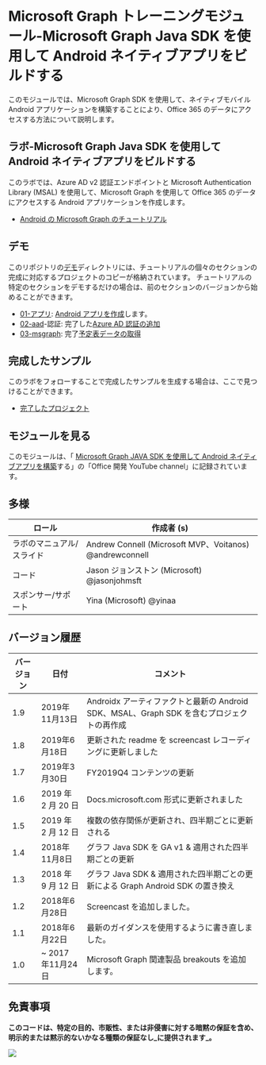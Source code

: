 # <a name="microsoft-graph-training-module---build-android-native-apps-with-the-microsoft-graph-java-sdk"></a>Microsoft Graph トレーニングモジュール-Microsoft Graph Java SDK を使用して Android ネイティブアプリをビルドする

このモジュールでは、Microsoft Graph SDK を使用して、ネイティブモバイル Android アプリケーションを構築することにより、Office 365 のデータにアクセスする方法について説明します。

## <a name="lab---build-android-native-apps-with-the-microsoft-graph-java-sdk"></a>ラボ-Microsoft Graph Java SDK を使用して Android ネイティブアプリをビルドする

このラボでは、Azure AD v2 認証エンドポイントと Microsoft Authentication Library (MSAL) を使用して、Microsoft Graph を使用して Office 365 のデータにアクセスする Android アプリケーションを作成します。

- [Android の Microsoft Graph のチュートリアル](https://docs.microsoft.com/graph/tutorials/android)

## <a name="demos"></a>デモ

このリポジトリの[デモ](./demos)ディレクトリには、チュートリアルの個々のセクションの完成に対応するプロジェクトのコピーが格納されています。 チュートリアルの特定のセクションをデモするだけの場合は、前のセクションのバージョンから始めることができます。

- [01-アプリ](demos/01-create-app): [Android アプリを作成](https://docs.microsoft.com/graph/tutorials/android?tutorial-step=1)します。
- [02-aad](demos/02-add-aad-auth)-認証: 完了した[Azure AD 認証の追加](https://docs.microsoft.com/graph/tutorials/android?tutorial-step=3)
- [03-msgraph](demos/03-add-msgraph): 完了[予定表データの取得](https://docs.microsoft.com/graph/tutorials/android?tutorial-step=4)

## <a name="completed-sample"></a>完成したサンプル

このラボをフォローすることで完成したサンプルを生成する場合は、ここで見つけることができます。

- [完了したプロジェクト](demos/03-add-msgraph)

## <a name="watch-the-module"></a>モジュールを見る

このモジュールは、「 [Microsoft Graph JAVA SDK を使用して Android ネイティブアプリを構築](https://youtu.be/BLmOmv4FSsQ)する」の「Office 開発 YouTube channel」に記録されています。

## <a name="contributors"></a>多様

| ロール                | 作成者 (s)                                               |
| -------------------- | ------------------------------------------------------- |
| ラボのマニュアル/スライド | Andrew Connell (Microsoft MVP、Voitanos) @andrewconnell |
| コード                 | Jason ジョンストン (Microsoft) @jasonjohmsft                |
| スポンサー/サポート    | Yina (Microsoft) @yinaa                          |

## <a name="version-history"></a>バージョン履歴

| バージョン | 日付               | コメント                                                                   |
| ------- | ------------------ | -------------------------------------------------------------------------- |
| 1.9     | 2019年11月13日  | Androidx アーティファクトと最新の Android SDK、MSAL、Graph SDK を含むプロジェクトの再作成 |
| 1.8     | 2019年6月18日      | 更新された readme を screencast レコーディングに更新しました                           |
| 1.7     | 2019年3月30日     | FY2019Q4 コンテンツの更新                                                   |
| 1.6     | 2019 年 2 月 20 日  | Docs.microsoft.com 形式に更新されました                                       |
| 1.5     | 2019 年 2 月 12 日  | 複数の依存関係が更新され、四半期ごとに更新される                    |
| 1.4     | 2018年11月8日   | グラフ Java SDK を GA v1 & 適用された四半期ごとの更新                |
| 1.3     | 2018 年 9 月 12 日 | グラフ Java SDK & 適用された四半期ごとの更新による Graph Android SDK の置き換え |
| 1.2     | 2018年6月28日      | Screencast を追加しました。                                                          |
| 1.1     | 2018年6月22日      | 最新のガイダンスを使用するように書き直しました。                                          |
| 1.0     | ~ 2017 年11月24日 | Microsoft Graph 関連製品 breakouts を追加します。                             |

## <a name="disclaimer"></a>免責事項

**このコードは、特定の目的、市販性、または非侵害に対する暗黙の保証を含め、明示的または黙示的ないかなる種類の保証なし_に提供されます_。**

<!-- markdownlint-disable MD033 -->
<img src="https://telemetry.sharepointpnp.com/msgraph-training-android" />
